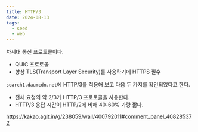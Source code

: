 ```yaml
---
title: HTTP/3
date: 2024-08-13
tags:
  - seed
  - web
---
```


차세대 통신 프로토콜이다.

- QUIC 프로토콜
- 항상 TLS(Transport Layer Security)를 사용하기에 HTTPS 필수

`search1.daumcdn.net`에 HTTP/3를 적용해 보고 다음 두 가지를 확인되었다고 한다.

- 전체 요청의 약 2/3가 HTTP/3 프로토콜을 사용한다.
- HTTP/3 응답 시간이 HTTP/2에 비해 40-60% 가량 짧다.

https://kakao.agit.in/g/238059/wall/400792011#comment_panel_408285372
